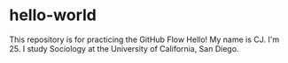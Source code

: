 # hello-world
This repository is for practicing the GitHub Flow
Hello! My name is CJ. I'm 25. I study Sociology at the University of California, San Diego.
